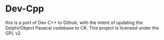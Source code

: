 # Dev-Cpp
this is a port of Dev C++ to Github, with the intent of updating the Delphi/Object Pasacal codebase to C#. This project is licensed under the GPL v2.  
